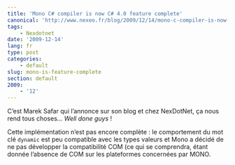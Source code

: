 ```yaml
---
title: 'Mono C# compiler is now C# 4.0 feature complete'
canonical: 'http://www.nexeo.fr/blog/2009/12/14/mono-c-compiler-is-now-c-4-0-feature-complete/'
tags:
    - Nexdotnet
date: '2009-12-14'
lang: fr
type: post
categories:
    - default
slug: mono-is-feature-complete
section: default
2009:
    - '12'
---
```


C’est Marek Safar qui l’annonce sur son blog et chez NexDotNet, ça nous rend tous choses… <i lang="en">Well done guys</i> !

Cette implémentation n’est pas encore complète : le comportement du mot clé `dynamic` est peu compatible avec les types valeurs et Mono a décidé de ne pas développer la compatibilité COM (ce qui se comprendra, étant donnée l’absence de COM sur les plateformes concernées par MONO.
